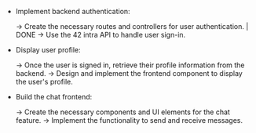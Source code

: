 - Implement backend authentication:

    -> Create the necessary routes and controllers for user authentication. | DONE
    -> Use the 42 intra API to handle user sign-in.

- Display user profile:

    -> Once the user is signed in, retrieve their profile information     from the backend.
    -> Design and implement the frontend component to display the user's profile.

- Build the chat frontend:

    -> Create the necessary components and UI elements for the chat feature.
    -> Implement the functionality to send and receive messages.


